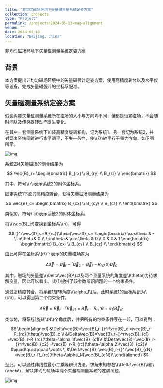 ```yaml
---
title: "非均匀磁场环境下矢量磁测量系统定姿方案"
collection: projects
type: "Project"
permalink: /projects/2024-05-13-mag-alignment
venue: ""
date: 2024-05-13
location: "Beijing, China"
---
```


非均匀磁场环境下矢量磁测量系统定姿方案

## 背景

<!--
在[基于Tolles-Lawson模型的航磁补偿系统](https://sunqinxuan.github.io/projects/2024-05-06-mag-compensation)中，提到通过在舱外安装矢量磁强计来同步获取地磁场信息，完成矢量干扰磁场的标定。另外，在基于深度学习方法的磁补偿方案中，真值信息的获取同样也是一个亟待解决的问题。
-->
本方案提出非均匀磁场环境中的矢量磁强计定姿方案，使用高精度转台以及水平仪等设备，完成矢量磁强计的坐标系配准。


## 矢量磁测量系统定姿方案

假设两套矢量磁测量系统所在磁场的大小与方向均不同，但都是恒定磁场，不会随时间以及传感器转动而发生变化。

在其中一套测量系统下加装高精度旋转机构，记为系统1，另一套记为系统2，并对两套系统同时进行水平调平，不失一般性，使\\(Z\\)轴平行于重力方向，如下图所示。

![img](https://sunqinxuan.github.io/images/projects-2024-05-13-img2.png)

系统2对矢量磁场的测量结果为

$$
\vec{B}_r=
\begin{bmatrix}
B_{rx} \\
B_{ry} \\
B_{rz} \\
\end{bmatrix}
$$

其中，符号\\(r\\)表示系统2的附体坐标系。

固定系统1下面的高精度转台，获得矢量磁场测量结果为

$$
\vec{B}_c=
\begin{bmatrix}
B_{cx} \\
B_{cy} \\
B_{cz} \\
\end{bmatrix}
$$

类似的，符号\\(c\\)表示系统2的附体坐标系。

将\\(\vec{B}_c\\)变换到坐标系\\(r\\)，可得

$$
{}^r\vec{B}_c=R_{rc}(\theta)\vec{B}_c=
\begin{bmatrix}
\cos\theta & -\sin\theta & 0 \\
\sin\theta & \cos\theta & 0 \\
0 & 0 & 1
\end{bmatrix}
\begin{bmatrix}
B_{cx} \\
B_{cy} \\
B_{cz} \\
\end{bmatrix}
$$

由此可得在坐标系\\(r\\)下表示的矢量磁场差为

$$
\Delta\vec{B}=\vec{B}_r-{}^r\vec{B}_c
=\vec{B}_r-R_{rc}(\theta)\vec{B}_c
\tag{1}
$$

其中，磁场的矢量差\\(\Delta\vec{B}\\)以及两个测量系统的角度差\\(\theta\\)为待求解变量。因此可以看出，式(1)提供了该参数辨识问题的一个约束条件。

通过高精度转台，将系统1旋转角度\\(\alpha_1\\)后，此时系统1的坐标系记为\\(c1\\)，可以得到第二个约束条件。

$$
\Delta\vec{B}=\vec{B}_r-{}^r\vec{B}_{c1}
=\vec{B}_r-R_{rc}(\theta+\alpha_1)\vec{B}_{c1}
\tag{2}
$$

类似地，将系统1旋转\\(N\\)个角度后，并把所有的约束条件写在一起，可以得到：

$$
\begin{aligned}
&\Delta\vec{B}=\vec{B}_r-{}^r\vec{B}_c
=\vec{B}_r-R_{rc}(\theta)\vec{B}_c \\
&\Delta\vec{B}=\vec{B}_r-{}^r\vec{B}_{c1}
=\vec{B}_r-R_{rc}(\theta+\alpha_1)\vec{B}_{c1}\\
&\Delta\vec{B}=\vec{B}_r-{}^r\vec{B}_{c2}
=\vec{B}_r-R_{rc}(\theta+\alpha_2)\vec{B}_{c2}\\
&\quad\quad\quad \vdots \\
&\Delta\vec{B}=\vec{B}_r-{}^r\vec{B}_{cN}
=\vec{B}_r-R_{rc}(\theta+\alpha_N)\vec{B}_{cN}\\
\end{aligned}
$$

至此，可以通过非线性最小二乘等辨识方法，求解未知参数\\(\Delta\vec{B}\\)和\\(\theta\\)，解决非均匀磁场中两个矢量磁测量系统的定姿问题。

![img](https://sunqinxuan.github.io/images/projects-2024-05-13-img1.jpg)